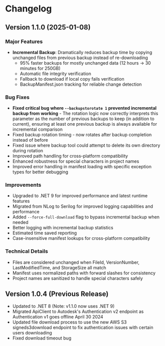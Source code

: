 # Changelog

## Version 1.1.0 (2025-01-08)

### Major Features

- **Incremental Backup**: Dramatically reduces backup time by copying unchanged files from previous backup instead of
  re-downloading
    - 95% faster backups for mostly unchanged data (12 hours → 30 minutes for 250GB)
    - Automatic file integrity verification
    - Fallback to download if local copy fails verification
    - BackupManifest.json tracking for reliable change detection

### Bug Fixes

- **Fixed critical bug where `--backupstorotate 1` prevented incremental backup from working** - The rotation logic now
  correctly interprets this parameter as the number of previous backups to keep (in addition to current), ensuring at
  least one previous backup is always available for incremental comparison
- Fixed backup rotation timing - now rotates after backup completion instead of before
- Fixed issue where backup tool could attempt to delete its own directory during rotation
- Improved path handling for cross-platform compatibility
- Enhanced robustness for special characters in project names
- Improved error handling in manifest loading with specific exception types for better debugging

### Improvements

- Upgraded to .NET 9 for improved performance and latest runtime features
- Migrated from NLog to Serilog for improved logging capabilities and performance
- Added `--force-full-download` flag to bypass incremental backup when needed
- Better logging with incremental backup statistics
- Estimated time saved reporting
- Case-insensitive manifest lookups for cross-platform compatibility

### Technical Details

- Files are considered unchanged when FileId, VersionNumber, LastModifiedTime, and StorageSize all match
- Manifest uses normalized paths with forward slashes for consistency
- Project names are sanitized to handle special characters safely

## Version 1.0.4 (Previous Release)

- Updated to .NET 8 (Note: v1.1.0 now uses .NET 9)
- Migrated ApiClient to Autodesk's Authentication v2 endpoint as Authentication v1 goes offline April 30 2024
- Updated file download process to use the new AWS S3 signeds3download endpoint to fix authentication issues with
  certain users downloading
- Fixed download timeout bug